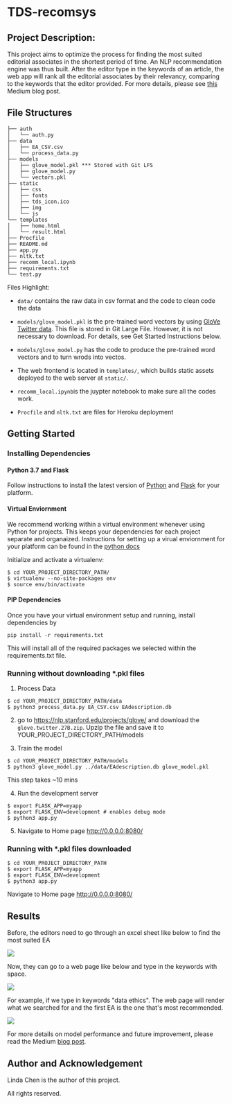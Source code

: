 # TDS-recomsys

## Project Description:

This project aims to optimize the process for finding the most suited editorial associates in the shortest period of time. An NLP recommendation engine was thus built. After the editor type in the keywords of an article, the web app will rank all the editorial associates by their relevancy, comparing to the keywords that the editor provided. For more details, please see [this](https://medium.com/@linnndachen/finding-a-reviewer-d0fd1a1572c2) Medium blog post.

## File Structures

```
├── auth
│   └── auth.py
├── data
│   ├── EA_CSV.csv
│   └── process_data.py
├── models
│   ├── glove_model.pkl *** Stored with Git LFS
│   ├── glove_model.py
│   └── vectors.pkl
├── static
│   ├── css 
│   ├── fonts
│   ├── tds_icon.ico
│   ├── img
│   └── js
└── templates
│   ├── home.html
│   └── result.html
├── Procfile
├── README.md
├── app.py
├── nltk.txt
├── recomm_local.ipynb
├── requirements.txt
└── test.py
```

Files Highlight:

- ```data/``` contains the raw data in csv format and the code to clean code the data

- ```models/glove_model.pkl``` is the pre-trained word vectors by using [GloVe Twitter data](https://nlp.stanford.edu/projects/glove/). This file is stored in Git Large File. However, it is not necessary to download. For details, see Get Started Instructions below.

- ```models/glove_model.py``` has the code to produce the pre-trained word vectors and to turn wrods into vectos. 


- The web frontend is located in ```templates/```, which builds static assets deployed to the web server at ```static/```.


- ```recomm_local.ipynb```is the juypter notebook to make sure all the codes work.


- ```Procfile``` and ```nltk.txt``` are files for Heroku deployment


## Getting Started

### Installing Dependencies

#### Python 3.7 and Flask

Follow instructions to install the latest version of [Python](https://docs.python.org/3/using/) and [Flask](https://flask.palletsprojects.com/en/1.0.x/installation/#install-flask) for your platform.

#### Virtual Enviornment

We recommend working within a virtual environment whenever using Python for projects. This keeps your dependencies for each project separate and organaized. Instructions for setting up a virual enviornment for your platform can be found in the [python docs](https://packaging.python.org/guides/installing-using-pip-and-virtual-environments/)

Initialize and activate a virtualenv:

```
$ cd YOUR_PROJECT_DIRECTORY_PATH/
$ virtualenv --no-site-packages env
$ source env/bin/activate
```

#### PIP Dependencies
Once you have your virtual environment setup and running, install dependencies by

```pip install -r requirements.txt```

This will install all of the required packages we selected within the requirements.txt file.

### Running without downloading *.pkl files

1. Process Data

```
$ cd YOUR_PROJECT_DIRECTORY_PATH/data
$ python3 process_data.py EA_CSV.csv EAdescription.db
```

2. go to https://nlp.stanford.edu/projects/glove/ and download the ```glove.twitter.27B.zip```. Upzip the file and save it to YOUR_PROJECT_DIRECTORY_PATH/models

3. Train the model

```
$ cd YOUR_PROJECT_DIRECTORY_PATH/models
$ python3 glove_model.py ../data/EAdescription.db glove_model.pkl
```

This step takes ~10 mins

4. Run the development server

```
$ export FLASK_APP=myapp
$ export FLASK_ENV=development # enables debug mode
$ python3 app.py
```

5. Navigate to Home page http://0.0.0.0:8080/

### Running with *.pkl files downloaded

```
$ cd YOUR_PROJECT_DIRECTORY_PATH
$ export FLASK_APP=myapp
$ export FLASK_ENV=development
$ python3 app.py
```

Navigate to Home page http://0.0.0.0:8080/

## Results

Before, the editors need to go through an excel sheet like below to find the most suited EA

![](static/img/results/before.png)


Now, they can go to a web page like below and type in the keywords with space.

![](static/img/results/result_1.png)


For example, if we type in keywords "data ethics". The web page will render what we searched for and the first EA is the one that's most recommended.

![](static/img/results/result_2.png)


For more details on model performance and future improvement, please read the Medium [blog post](https://medium.com/@linnndachen/finding-a-reviewer-d0fd1a1572c2). 

## Author and Acknowledgement

Linda Chen is the author of this project.

All rights reserved.
